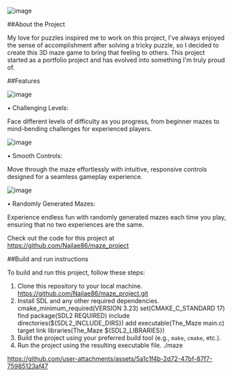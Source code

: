 ![image](https://github.com/user-attachments/assets/19409df3-28d7-4912-be27-174c50525aab)

##About the Project

My love for puzzles inspired me to work on this project, I've always enjoyed the sense of accomplishment after solving a tricky puzzle, so I decided to create this 3D maze game to bring that feeling to others.
This project started as a portfolio project and has evolved into something I'm truly proud of.

##Features

![image](https://github.com/user-attachments/assets/9ac428f0-5b84-415e-86f2-3e8012c54cb9)

•	Challenging Levels:

Face different levels of difficulty as you progress, from beginner mazes to mind-bending challenges for experienced players.

![image](https://github.com/user-attachments/assets/25356276-0823-42c3-bb48-bf51f9987d2d)

•	Smooth Controls:

Move through the maze effortlessly with intuitive, responsive controls designed for a seamless gameplay experience.

![image](https://github.com/user-attachments/assets/64d62048-f78a-4bc7-9204-59e0cccfd245)

•	Randomly Generated Mazes:

Experience endless fun with randomly generated mazes each time you play, ensuring that no two experiences are the same.

Check out the code for this project at https://github.com/Najlae86/maze_project

##Build and run instructions

To build and run this project, follow these steps:
1. Clone this repository to your local machine.
	https://github.com/Najlae86/maze_project.git
2. Install SDL and any other required dependencies.
	cmake_minimum_required(VERSION 3.23)
	set(CMAKE_C_STANDARD 17)
	find package(SDL2 REQUIRED)
	include directories(${SDL2_INCLUDE_DIRS})
	add executable(The_Maze main.c)
	target link libraries(The_Maze ${SDL2_LIBRARIES})
3. Build the project using your preferred build tool (e.g., `make`, `cmake`, etc.).
4. Run the project using the resulting executable file.
	./maze


https://github.com/user-attachments/assets/5a1c1f4b-2d72-47bf-87f7-75985123af47

